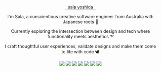 
 <p align="center"><a href="http://salayoshida.com" style={color:"white"}> . sala yoshida . </a></p>

 <p align="center">I'm Sala, a conscientious creative software engineer from Australia with Japanese roots 🌱 </p>

 <p align="center">Currently exploring the intersection between design and tech where functionality meets aesthetics ➰ </p>

 <p align="center"> I craft thoughtful user experiences, validate designs and make them come to life with code 🕊</p>
  <div align="center">
 
<img align="center" img src="https://img.icons8.com/external-tal-revivo-shadow-tal-revivo/24/000000/external-javascript-is-a-high-level-interpreted-programming-language-logo-shadow-tal-revivo.png"/>
<img align="center" img src="https://img.icons8.com/office/24/000000/html.png"/>
<img align="center" img src="https://img.icons8.com/offices/24/000000/css.png"/>
<img align="center" img src="https://img.icons8.com/external-tal-revivo-color-tal-revivo/24/000000/external-react-a-javascript-library-for-building-user-interfaces-logo-color-tal-revivo.png"/>
<img align="center" img src="https://img.icons8.com/external-tal-revivo-shadow-tal-revivo/24/000000/external-redux-an-open-source-javascript-library-for-managing-application-state-logo-shadow-tal-revivo.png"/>
<img align="center" img src="https://img.icons8.com/external-tal-revivo-color-tal-revivo/24/000000/external-nodejs-is-an-open-source-cross-platform-javascript-run-time-environment-logo-color-tal-revivo.png"/>
<img align="center" img src="https://img.icons8.com/color/24/000000/postgreesql.png"/>

</div>

 









